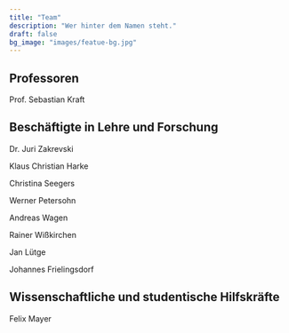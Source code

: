 ```yaml
---
title: "Team"
description: "Wer hinter dem Namen steht."
draft: false
bg_image: "images/featue-bg.jpg"
---
```


## Professoren
Prof. Sebastian Kraft

## Beschäftigte in Lehre und Forschung
Dr. Juri Zakrevski

Klaus Christian Harke

Christina Seegers


Werner Petersohn

Andreas Wagen

Rainer Wißkirchen


Jan Lütge

Johannes Frielingsdorf


## Wissenschaftliche und studentische Hilfskräfte
Felix Mayer